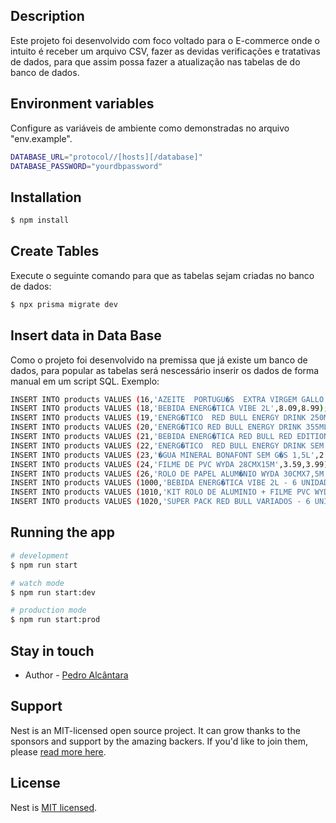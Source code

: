 ## Description

Este projeto foi desenvolvido com foco voltado para o E-commerce onde o intuito é receber um arquivo CSV, fazer as devidas verificações e tratativas de dados, para que assim possa fazer a atualização nas tabelas de do banco de dados.

## Environment variables

Configure as variáveis de ambiente como demonstradas no arquivo "env.example".

```bash
DATABASE_URL="protocol//[hosts][/database]"
DATABASE_PASSWORD="yourdbpassword"
```

## Installation

```bash
$ npm install
```

## Create Tables

Execute o seguinte comando para que as tabelas sejam criadas no banco de dados:

```bash
$ npx prisma migrate dev
```

## Insert data in Data Base

Como o projeto foi desenvolvido na premissa que já existe um banco de dados, para popular as tabelas será nescessário inserir os dados de forma manual em um script SQL. Exemplo:

```bash
INSERT INTO products VALUES (16,'AZEITE  PORTUGU�S  EXTRA VIRGEM GALLO 500ML',18.44,20.49);
INSERT INTO products VALUES (18,'BEBIDA ENERG�TICA VIBE 2L',8.09,8.99);
INSERT INTO products VALUES (19,'ENERG�TICO  RED BULL ENERGY DRINK 250ML',6.56,7.29);
INSERT INTO products VALUES (20,'ENERG�TICO RED BULL ENERGY DRINK 355ML',9.71,10.79);
INSERT INTO products VALUES (21,'BEBIDA ENERG�TICA RED BULL RED EDITION 250ML',10.71,11.71);
INSERT INTO products VALUES (22,'ENERG�TICO  RED BULL ENERGY DRINK SEM A��CAR 250ML',6.74,7.49);
INSERT INTO products VALUES (23,'�GUA MINERAL BONAFONT SEM G�S 1,5L',2.15,2.39);
INSERT INTO products VALUES (24,'FILME DE PVC WYDA 28CMX15M',3.59,3.99);
INSERT INTO products VALUES (26,'ROLO DE PAPEL ALUM�NIO WYDA 30CMX7,5M',5.21,5.79);
INSERT INTO products VALUES (1000,'BEBIDA ENERG�TICA VIBE 2L - 6 UNIDADES',48.54,53.94);
INSERT INTO products VALUES (1010,'KIT ROLO DE ALUMINIO + FILME PVC WYDA',8.80,9.78);
INSERT INTO products VALUES (1020,'SUPER PACK RED BULL VARIADOS - 6 UNIDADES',51.81,57.00);
```

## Running the app

```bash
# development
$ npm run start

# watch mode
$ npm run start:dev

# production mode
$ npm run start:prod
```

## Stay in touch

- Author - [Pedro Alcântara](https://github.com/PedroAlcantaraM)

## Support

Nest is an MIT-licensed open source project. It can grow thanks to the sponsors and support by the amazing backers. If you'd like to join them, please [read more here](https://docs.nestjs.com/support).

## License

Nest is [MIT licensed](LICENSE).
